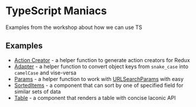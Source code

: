 # TypeScript Maniacs
Examples from the workshop about how we can use TS

## Examples

- [Action Creator](/examples/actionCreator) - a helper function to generate action creators for Redux
- [Adapter](/examples/adapter) - a helper function to convert object keys from `snake_case` into `camelCase` and vise-versa
- [Params](/examples/params) - a helper function to work with [URLSearchParams](https://developer.mozilla.org/en-US/docs/Web/API/URLSearchParams) with easy
- [SortedItems](/examples/sortedItems) - a component that can sort by one of specified field for similar sets of data
- [Table](/examples/table) - a component that renders a table with concise laconic API
